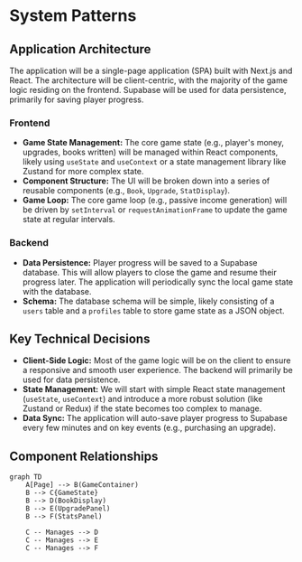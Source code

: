 # System Patterns

## Application Architecture

The application will be a single-page application (SPA) built with Next.js and React. The architecture will be client-centric, with the majority of the game logic residing on the frontend. Supabase will be used for data persistence, primarily for saving player progress.

### Frontend

-   **Game State Management:** The core game state (e.g., player's money, upgrades, books written) will be managed within React components, likely using `useState` and `useContext` or a state management library like Zustand for more complex state.
-   **Component Structure:** The UI will be broken down into a series of reusable components (e.g., `Book`, `Upgrade`, `StatDisplay`).
-   **Game Loop:** The core game loop (e.g., passive income generation) will be driven by `setInterval` or `requestAnimationFrame` to update the game state at regular intervals.

### Backend

-   **Data Persistence:** Player progress will be saved to a Supabase database. This will allow players to close the game and resume their progress later. The application will periodically sync the local game state with the database.
-   **Schema:** The database schema will be simple, likely consisting of a `users` table and a `profiles` table to store game state as a JSON object.

## Key Technical Decisions

-   **Client-Side Logic:** Most of the game logic will be on the client to ensure a responsive and smooth user experience. The backend will primarily be used for data persistence.
-   **State Management:** We will start with simple React state management (`useState`, `useContext`) and introduce a more robust solution (like Zustand or Redux) if the state becomes too complex to manage.
-   **Data Sync:** The application will auto-save player progress to Supabase every few minutes and on key events (e.g., purchasing an upgrade).

## Component Relationships

```mermaid
graph TD
    A[Page] --> B(GameContainer)
    B --> C{GameState}
    B --> D(BookDisplay)
    B --> E(UpgradePanel)
    B --> F(StatsPanel)

    C -- Manages --> D
    C -- Manages --> E
    C -- Manages --> F
